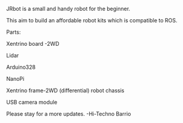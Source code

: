 JRbot  is a small and handy robot for the beginner.

This aim to build an affordable robot kits which  is compatible to ROS.


Parts:

Xentrino board -2WD 

Lidar

Arduino328

NanoPi 

Xentrino frame-2WD (differential) robot chassis

USB camera module



Please stay for a more updates.
-Hi-Techno Barrio
